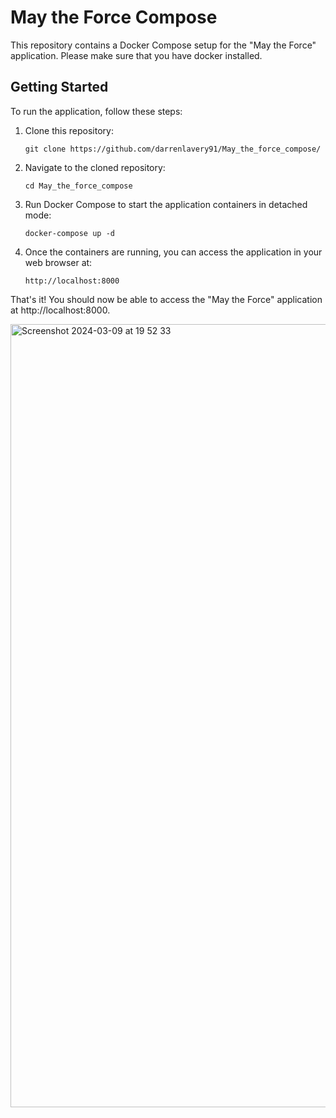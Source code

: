 # May the Force Compose

This repository contains a Docker Compose setup for the "May the Force" application.
Please make sure that you have docker installed.

## Getting Started

To run the application, follow these steps:

1. Clone this repository:
   ```
   git clone https://github.com/darrenlavery91/May_the_force_compose/
   ```

2. Navigate to the cloned repository:
   ```
   cd May_the_force_compose
   ```

3. Run Docker Compose to start the application containers in detached mode:
   ```
   docker-compose up -d
   ```

4. Once the containers are running, you can access the application in your web browser at:
   ```
   http://localhost:8000
   ```

That's it! You should now be able to access the "May the Force" application at http://localhost:8000.

<img width="1253" alt="Screenshot 2024-03-09 at 19 52 33" src="https://github.com/darrenlavery91/May_the_force_compose/assets/148440040/36eb4e70-e8e3-447d-8bc2-ccb6e8fa8704">
